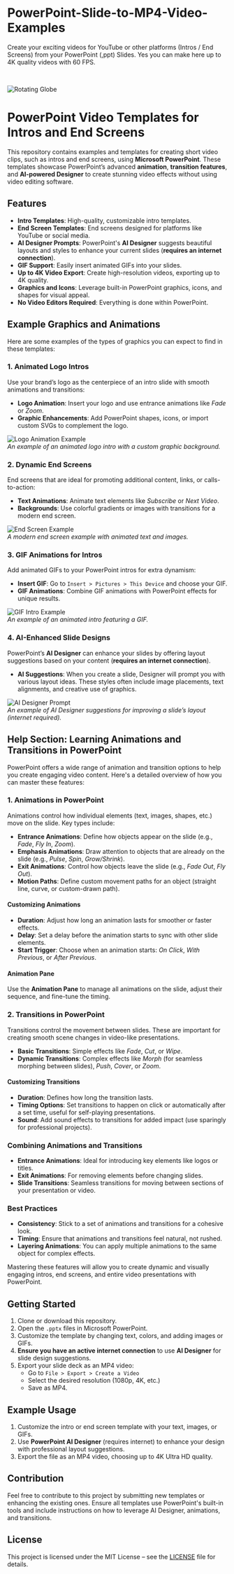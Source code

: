 # PowerPoint-Slide-to-MP4-Video-Examples
Create your exciting videos for YouTube or other platforms (Intros / End Screens) from your PowerPoint (,ppt) Slides. Yes you can make here up to 4K quality videos with 60 FPS.

<br/>

![Rotating Globe](https://github.com/user-attachments/assets/6abb046a-ec7e-4c45-97ff-4ff9d61d4a45)


# PowerPoint Video Templates for Intros and End Screens

This repository contains examples and templates for creating short video clips, such as intros and end screens, using **Microsoft PowerPoint**. These templates showcase PowerPoint’s advanced **animation**, **transition features**, and **AI-powered Designer** to create stunning video effects without using video editing software.

## Features

- **Intro Templates**: High-quality, customizable intro templates.
- **End Screen Templates**: End screens designed for platforms like YouTube or social media.
- **AI Designer Prompts**: PowerPoint's **AI Designer** suggests beautiful layouts and styles to enhance your current slides (**requires an internet connection**).
- **GIF Support**: Easily insert animated GIFs into your slides.
- **Up to 4K Video Export**: Create high-resolution videos, exporting up to 4K quality.
- **Graphics and Icons**: Leverage built-in PowerPoint graphics, icons, and shapes for visual appeal.
- **No Video Editors Required**: Everything is done within PowerPoint.

## Example Graphics and Animations

Here are some examples of the types of graphics you can expect to find in these templates:

### 1. Animated Logo Intros

Use your brand’s logo as the centerpiece of an intro slide with smooth animations and transitions:

- **Logo Animation**: Insert your logo and use entrance animations like *Fade* or *Zoom*.
- **Graphic Enhancements**: Add PowerPoint shapes, icons, or import custom SVGs to complement the logo.

![Logo Animation Example](assets/logo-animation-example.gif)  
*An example of an animated logo intro with a custom graphic background.*

### 2. Dynamic End Screens

End screens that are ideal for promoting additional content, links, or calls-to-action:

- **Text Animations**: Animate text elements like *Subscribe* or *Next Video*.
- **Backgrounds**: Use colorful gradients or images with transitions for a modern end screen.

![End Screen Example](assets/end-screen-example.gif)  
*A modern end screen example with animated text and images.*

### 3. GIF Animations for Intros

Add animated GIFs to your PowerPoint intros for extra dynamism:

- **Insert GIF**: Go to `Insert > Pictures > This Device` and choose your GIF.
- **GIF Animations**: Combine GIF animations with PowerPoint effects for unique results.

![GIF Intro Example](assets/gif-intro-example.gif)  
*An example of an animated intro featuring a GIF.*

### 4. AI-Enhanced Slide Designs

PowerPoint’s **AI Designer** can enhance your slides by offering layout suggestions based on your content (**requires an internet connection**).

- **AI Suggestions**: When you create a slide, Designer will prompt you with various layout ideas. These styles often include image placements, text alignments, and creative use of graphics.
  
![AI Designer Prompt](assets/ai-designer-prompt-example.png)  
*An example of AI Designer suggestions for improving a slide’s layout (internet required).*

## Help Section: Learning Animations and Transitions in PowerPoint

PowerPoint offers a wide range of animation and transition options to help you create engaging video content. Here's a detailed overview of how you can master these features:

### **1. Animations in PowerPoint**
Animations control how individual elements (text, images, shapes, etc.) move on the slide. Key types include:

- **Entrance Animations**: Define how objects appear on the slide (e.g., *Fade*, *Fly In*, *Zoom*).
- **Emphasis Animations**: Draw attention to objects that are already on the slide (e.g., *Pulse*, *Spin*, *Grow/Shrink*).
- **Exit Animations**: Control how objects leave the slide (e.g., *Fade Out*, *Fly Out*).
- **Motion Paths**: Define custom movement paths for an object (straight line, curve, or custom-drawn path).

#### **Customizing Animations**
- **Duration**: Adjust how long an animation lasts for smoother or faster effects.
- **Delay**: Set a delay before the animation starts to sync with other slide elements.
- **Start Trigger**: Choose when an animation starts: *On Click*, *With Previous*, or *After Previous*.

#### **Animation Pane**
Use the **Animation Pane** to manage all animations on the slide, adjust their sequence, and fine-tune the timing.

### **2. Transitions in PowerPoint**
Transitions control the movement between slides. These are important for creating smooth scene changes in video-like presentations.

- **Basic Transitions**: Simple effects like *Fade*, *Cut*, or *Wipe*.
- **Dynamic Transitions**: Complex effects like *Morph* (for seamless morphing between slides), *Push*, *Cover*, or *Zoom*.

#### **Customizing Transitions**
- **Duration**: Defines how long the transition lasts.
- **Timing Options**: Set transitions to happen on click or automatically after a set time, useful for self-playing presentations.
- **Sound**: Add sound effects to transitions for added impact (use sparingly for professional projects).

### **Combining Animations and Transitions**
- **Entrance Animations**: Ideal for introducing key elements like logos or titles.
- **Exit Animations**: For removing elements before changing slides.
- **Slide Transitions**: Seamless transitions for moving between sections of your presentation or video.

### **Best Practices**
- **Consistency**: Stick to a set of animations and transitions for a cohesive look.
- **Timing**: Ensure that animations and transitions feel natural, not rushed.
- **Layering Animations**: You can apply multiple animations to the same object for complex effects.

Mastering these features will allow you to create dynamic and visually engaging intros, end screens, and entire video presentations with PowerPoint.

## Getting Started

1. Clone or download this repository.
2. Open the `.pptx` files in Microsoft PowerPoint.
3. Customize the template by changing text, colors, and adding images or GIFs.
4. **Ensure you have an active internet connection** to use **AI Designer** for slide design suggestions.
5. Export your slide deck as an MP4 video:
   - Go to `File > Export > Create a Video`
   - Select the desired resolution (1080p, 4K, etc.)
   - Save as MP4.

## Example Usage

1. Customize the intro or end screen template with your text, images, or GIFs.
2. Use **PowerPoint AI Designer** (requires internet) to enhance your design with professional layout suggestions.
3. Export the file as an MP4 video, choosing up to 4K Ultra HD quality.

## Contribution

Feel free to contribute to this project by submitting new templates or enhancing the existing ones. Ensure all templates use PowerPoint's built-in tools and include instructions on how to leverage AI Designer, animations, and transitions.

## License

This project is licensed under the MIT License – see the [LICENSE](LICENSE) file for details.

